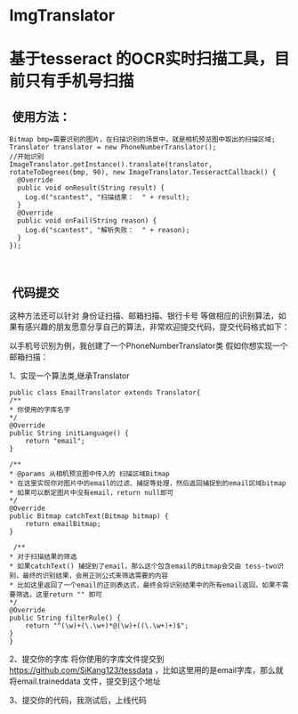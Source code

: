 # ImgTranslator
基于tesseract 的OCR实时扫描工具，目前只有手机号扫描
=================
  
  使用方法：
  --------
  
    Bitmap bmp=需要识别的图片，在扫描识别的场景中，就是相机预览图中取出的扫描区域;
    Translator translator = new PhoneNumberTranslator();
    //开始识别
    ImageTranslator.getInstance().translate(translator, rotateToDegrees(bmp, 90), new ImageTranslator.TesseractCallback() {
      @Override
      public void onResult(String result) {
        Log.d("scantest", "扫描结果：  " + result);
      }
      @Override
      public void onFail(String reason) {
        Log.d("scantest", "解析失败：  " + reason);
      }
    });
  
  
  代码提交
  ------------------
  这种方法还可以针对 身份证扫描、邮箱扫描、银行卡号 等做相应的识别算法，如果有感兴趣的朋友愿意分享自己的算法，非常欢迎提交代码，提交代码格式如下：
  
  以手机号识别为例，我创建了一个PhoneNumberTranslator类
  假如你想实现一个邮箱扫描：
  
  1、实现一个算法类,继承Translator
  
    public class EmailTranslator extends Translator{
    /**
    * 你使用的字库名字
    */
    @Override
    public String initLanguage() {
        return "email";
    }

    /**
    * @params 从相机预览图中传入的 扫描区域Bitmap
    * 在这里实现你对图片中的email的过滤、捕捉等处理，然后返回捕捉到的email区域bitmap
    * 如果可以断定图片中没有email，return null即可
    */
    @Override
    public Bitmap catchText(Bitmap bitmap) {
        return emailBitmap;
    }

     /**
    * 对于扫描结果的筛选
    * 如果catchText() 捕捉到了email，那么这个包含email的Bitmap会交由 tess-two识别，最终的识别结果，会用正则公式来筛选需要的内容
    * 比如这里返回了一个email的正则表达式，最终会将识别结果中的所有email返回，如果不需要筛选，这里return "" 即可
    */
    @Override
    public String filterRule() {
        return "^(\w)+(\.\w+)*@(\w)+((\.\w+)+)$";
    }
    }

2、提交你的字库
   将你使用的字库文件提交到 https://github.com/SiKang123/tessdata ，比如这里用的是email字库，那么就将email.traineddata 文件，提交到这个地址
   
3、提交你的代码，我测试后，上线代码
